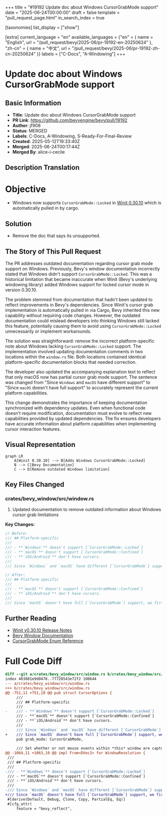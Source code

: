+++
title = "#19192 Update doc about Windows CursorGrabMode support"
date = "2025-06-24T00:00:00"
draft = false
template = "pull_request_page.html"
in_search_index = true

[taxonomies]
list_display = ["show"]

[extra]
current_language = "en"
available_languages = {"en" = { name = "English", url = "/pull_request/bevy/2025-06/pr-19192-en-20250624" }, "zh-cn" = { name = "中文", url = "/pull_request/bevy/2025-06/pr-19192-zh-cn-20250624" }}
labels = ["C-Docs", "A-Windowing"]
+++

# Update doc about Windows CursorGrabMode support

## Basic Information
- **Title**: Update doc about Windows CursorGrabMode support
- **PR Link**: https://github.com/bevyengine/bevy/pull/19192
- **Author**: jf908
- **Status**: MERGED
- **Labels**: C-Docs, A-Windowing, S-Ready-For-Final-Review
- **Created**: 2025-05-12T19:33:40Z
- **Merged**: 2025-06-24T00:17:44Z
- **Merged By**: alice-i-cecile

## Description Translation
# Objective

- Windows now supports `CursorGrabMode::Locked` in [Winit 0.30.10](https://github.com/rust-windowing/winit/releases/tag/v0.30.10) which is automatically pulled in by cargo.

## Solution

- Remove the doc that says its unsupported.

## The Story of This Pull Request

The PR addresses outdated documentation regarding cursor grab mode support on Windows. Previously, Bevy's window documentation incorrectly stated that Windows didn't support `CursorGrabMode::Locked`. This was a historical limitation that became inaccurate when Winit (Bevy's underlying windowing library) added Windows support for locked cursor mode in version 0.30.10.

The problem stemmed from documentation that hadn't been updated to reflect improvements in Bevy's dependencies. Since Winit's cursor grab implementation is automatically pulled in via Cargo, Bevy inherited this new capability without requiring code changes. However, the outdated documentation could mislead developers into thinking Windows still lacked this feature, potentially causing them to avoid using `CursorGrabMode::Locked` unnecessarily or implement workarounds.

The solution was straightforward: remove the incorrect platform-specific note about Windows lacking `CursorGrabMode::Locked` support. The implementation involved updating documentation comments in two locations within the `window.rs` file. Both locations contained identical platform-specific documentation blocks that needed correction.

The developer also updated the accompanying explanation text to reflect that only macOS now has partial cursor grab mode support. The sentence was changed from "Since `Windows` and `macOS` have different support" to "Since `macOS` doesn't have full support" to accurately represent the current platform capabilities.

This change demonstrates the importance of keeping documentation synchronized with dependency updates. Even when functional code doesn't require modification, documentation must evolve to reflect new capabilities provided by updated dependencies. The fix ensures developers have accurate information about platform capabilities when implementing cursor interaction features.

## Visual Representation

```mermaid
graph LR
    A[Winit 0.30.10] --> B[Adds Windows CursorGrabMode::Locked]
    B --> C[Bevy Documentation]
    C --> D[Remove outdated Windows limitation]
```

## Key Files Changed

### crates/bevy_window/src/window.rs
1. Updated documentation to remove outdated information about Windows cursor grab limitations

**Key Changes:**
```rust
// Before:
/// ## Platform-specific
///
/// - **`Windows`** doesn't support [`CursorGrabMode::Locked`]
/// - **`macOS`** doesn't support [`CursorGrabMode::Confined`]
/// - **`iOS/Android`** don't have cursors.
///
/// Since `Windows` and `macOS` have different [`CursorGrabMode`] support, we first try to set the grab mode that was asked for. If it doesn't work then use the alternate grab mode.

// After:
/// ## Platform-specific
///
/// - **`macOS`** doesn't support [`CursorGrabMode::Confined`]
/// - **`iOS/Android`** don't have cursors.
///
/// Since `macOS` doesn't have full [`CursorGrabMode`] support, we first try to set the grab mode that was asked for. If it doesn't work then use the alternate grab mode.
```

## Further Reading
- [Winit v0.30.10 Release Notes](https://github.com/rust-windowing/winit/releases/tag/v0.30.10)
- [Bevy Window Documentation](https://docs.rs/bevy_window/latest/bevy_window/)
- [CursorGrabMode Enum Reference](https://docs.rs/bevy_window/latest/bevy_window/enum.CursorGrabMode.html)

# Full Code Diff
```diff
diff --git a/crates/bevy_window/src/window.rs b/crates/bevy_window/src/window.rs
index 403801e9d0478..77728543e72f2 100644
--- a/crates/bevy_window/src/window.rs
+++ b/crates/bevy_window/src/window.rs
@@ -751,11 +751,10 @@ pub struct CursorOptions {
     ///
     /// ## Platform-specific
     ///
-    /// - **`Windows`** doesn't support [`CursorGrabMode::Locked`]
     /// - **`macOS`** doesn't support [`CursorGrabMode::Confined`]
     /// - **`iOS/Android`** don't have cursors.
     ///
-    /// Since `Windows` and `macOS` have different [`CursorGrabMode`] support, we first try to set the grab mode that was asked for. If it doesn't work then use the alternate grab mode.
+    /// Since `macOS` doesn't have full [`CursorGrabMode`] support, we first try to set the grab mode that was asked for. If it doesn't work then use the alternate grab mode.
     pub grab_mode: CursorGrabMode,
 
     /// Set whether or not mouse events within *this* window are captured or fall through to the Window below.
@@ -1064,11 +1063,10 @@ impl From<DVec2> for WindowResolution {
 ///
 /// ## Platform-specific
 ///
-/// - **`Windows`** doesn't support [`CursorGrabMode::Locked`]
 /// - **`macOS`** doesn't support [`CursorGrabMode::Confined`]
 /// - **`iOS/Android`** don't have cursors.
 ///
-/// Since `Windows` and `macOS` have different [`CursorGrabMode`] support, we first try to set the grab mode that was asked for. If it doesn't work then use the alternate grab mode.
+/// Since `macOS` doesn't have full [`CursorGrabMode`] support, we first try to set the grab mode that was asked for. If it doesn't work then use the alternate grab mode.
 #[derive(Default, Debug, Clone, Copy, PartialEq, Eq)]
 #[cfg_attr(
     feature = "bevy_reflect",
```